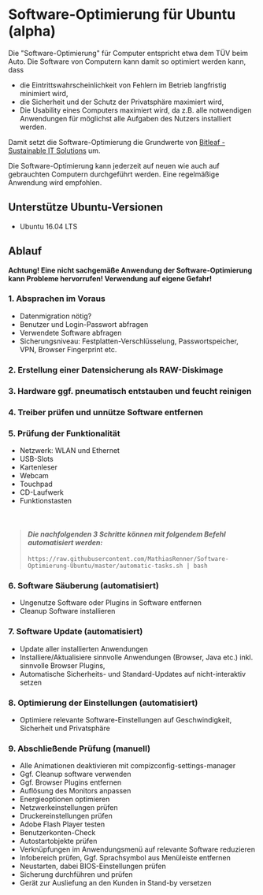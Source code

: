 # Software-Optimierung für Ubuntu (alpha)

Die "Software-Optimierung" für Computer entspricht etwa dem TÜV beim Auto. Die Software von Computern kann damit so optimiert werden kann, dass

  - die Eintrittswahrscheinlichkeit von Fehlern im Betrieb langfristig minimiert wird,
  - die Sicherheit und der Schutz der Privatsphäre maximiert wird,
  - Die Usability eines Computers maximiert wird, da z.B. alle notwendigen Anwendungen für möglichst alle Aufgaben des Nutzers installiert werden.

Damit setzt die Software-Optimierung die Grundwerte von [Bitleaf - Sustainable IT Solutions](https://www.bitleaf.de) um.

Die Software-Optimierung kann jederzeit auf neuen wie auch auf gebrauchten Computern durchgeführt werden. Eine regelmäßige Anwendung wird empfohlen.

## Unterstütze Ubuntu-Versionen

  - Ubuntu 16.04 LTS

## Ablauf

**Achtung! Eine nicht sachgemäße Anwendung der Software-Optimierung kann Probleme hervorrufen! Verwendung auf eigene Gefahr!**


### 1. Absprachen im Voraus

- Datenmigration nötig?
- Benutzer und Login-Passwort abfragen
- Verwendete Software abfragen
- Sicherungsniveau: Festplatten-Verschlüsselung, Passwortspeicher, VPN, Browser Fingerprint etc.


### 2. Erstellung einer Datensicherung als RAW-Diskimage


### 3. Hardware ggf. pneumatisch entstauben und feucht reinigen


### 4. Treiber prüfen und unnütze Software entfernen


### 5. Prüfung der Funktionalität

- Netzwerk: WLAN und Ethernet
- USB-Slots
- Kartenleser
- Webcam
- Touchpad
- CD-Laufwerk
- Funktionstasten

</br>

> #### *Die nachfolgenden 3 Schritte können mit folgendem Befehl automatisiert werden:*
>  ```
>  https://raw.githubusercontent.com/MathiasRenner/Software-Optimierung-Ubuntu/master/automatic-tasks.sh | bash
>  ```

### 6. Software Säuberung (automatisiert)
- Ungenutze Software oder Plugins in Software entfernen
- Cleanup Software installieren


### 7. Software Update (automatisiert)

- Update aller installierten Anwendungen
- Installiere/Aktualisiere sinnvolle Anwendungen (Browser, Java etc.) inkl. sinnvolle Browser Plugins,
- Automatische Sicherheits- und Standard-Updates auf nicht-interaktiv setzen


### 8. Optimierung der Einstellungen (automatisiert)

- Optimiere relevante Software-Einstellungen auf Geschwindigkeit, Sicherheit und Privatsphäre


### 9. Abschließende Prüfung (manuell)

- Alle Animationen deaktivieren mit compizconfig-settings-manager
- Ggf. Cleanup software verwenden
- Ggf. Browser Plugins entfernen
- Auflösung des Monitors anpassen
- Energieoptionen optimieren
- Netzwerkeinstellungen prüfen
- Druckereinstellungen prüfen
- Adobe Flash Player testen
- Benutzerkonten-Check
- Autostartobjekte prüfen
- Verknüpfungen im Anwendungsmenü auf relevante Software reduzieren
- Infobereich prüfen, Ggf. Sprachsymbol aus Menüleiste entfernen
- Neustarten, dabei BIOS-Einstellungen prüfen
- Sicherung durchführen und prüfen
- Gerät zur Ausliefung an den Kunden in Stand-by versetzen
